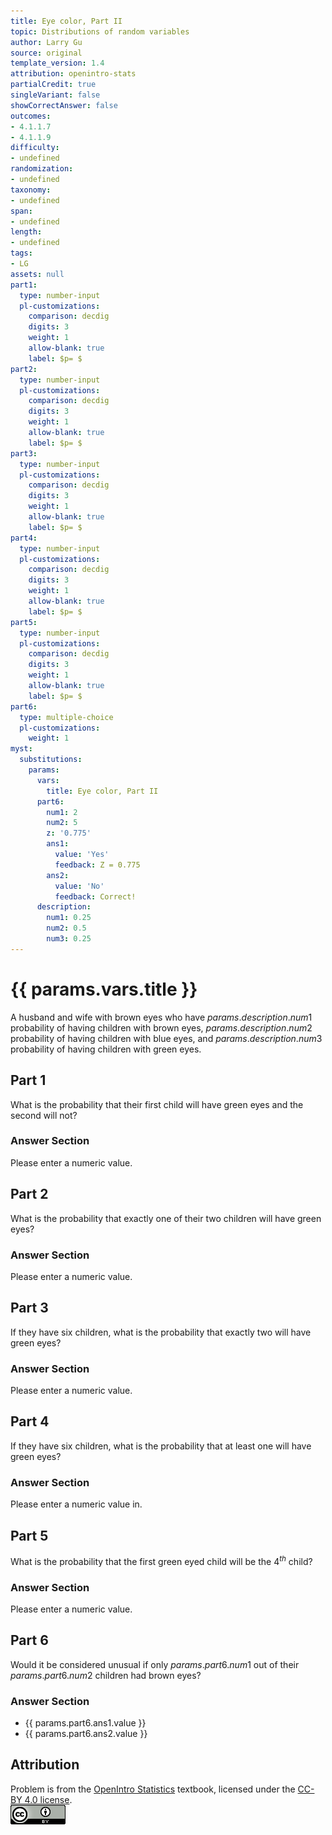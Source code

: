 ```yaml
---
title: Eye color, Part II
topic: Distributions of random variables
author: Larry Gu
source: original
template_version: 1.4
attribution: openintro-stats
partialCredit: true
singleVariant: false
showCorrectAnswer: false
outcomes:
- 4.1.1.7
- 4.1.1.9
difficulty:
- undefined
randomization:
- undefined
taxonomy:
- undefined
span:
- undefined
length:
- undefined
tags:
- LG
assets: null
part1:
  type: number-input
  pl-customizations:
    comparison: decdig
    digits: 3
    weight: 1
    allow-blank: true
    label: $p= $
part2:
  type: number-input
  pl-customizations:
    comparison: decdig
    digits: 3
    weight: 1
    allow-blank: true
    label: $p= $
part3:
  type: number-input
  pl-customizations:
    comparison: decdig
    digits: 3
    weight: 1
    allow-blank: true
    label: $p= $
part4:
  type: number-input
  pl-customizations:
    comparison: decdig
    digits: 3
    weight: 1
    allow-blank: true
    label: $p= $
part5:
  type: number-input
  pl-customizations:
    comparison: decdig
    digits: 3
    weight: 1
    allow-blank: true
    label: $p= $
part6:
  type: multiple-choice
  pl-customizations:
    weight: 1
myst:
  substitutions:
    params:
      vars:
        title: Eye color, Part II
      part6:
        num1: 2
        num2: 5
        z: '0.775'
        ans1:
          value: 'Yes'
          feedback: Z = 0.775
        ans2:
          value: 'No'
          feedback: Correct!
      description:
        num1: 0.25
        num2: 0.5
        num3: 0.25
---
```

# {{ params.vars.title }}
A husband and wife with brown eyes who have ${{ params.description.num1 }}$ probability of having children with brown eyes, ${{ params.description.num2 }}$ probability of having children with blue eyes, and ${{ params.description.num3 }}$ probability of having children with green eyes.

## Part 1

What is the probability that their first child will have green eyes and the second will not?

### Answer Section

Please enter a numeric value.

## Part 2

What is the probability that exactly one of their two children will have green eyes?

### Answer Section

Please enter a numeric value.

## Part 3

If they have six children, what is the probability that exactly two will have green eyes?

### Answer Section

Please enter a numeric value.

## Part 4

If they have six children, what is the probability that at least one will have green eyes?

### Answer Section

Please enter a numeric value in.

## Part 5

What is the probability that the first green eyed child will be the $4^{th}$ child?

### Answer Section

Please enter a numeric value.

## Part 6

Would it be considered unusual if only ${{ params.part6.num1 }}$ out of their ${{ params.part6.num2 }}$ children had brown eyes?

### Answer Section

- {{ params.part6.ans1.value }}
- {{ params.part6.ans2.value }}

## Attribution

Problem is from the [OpenIntro Statistics](https://openintro.org/book/os/) textbook, licensed under the [CC-BY 4.0 license](https://creativecommons.org/licenses/by/4.0/).<br>![Image representing the Creative Commons 4.0 BY license.](https://raw.githubusercontent.com/firasm/bits/master/by.png)